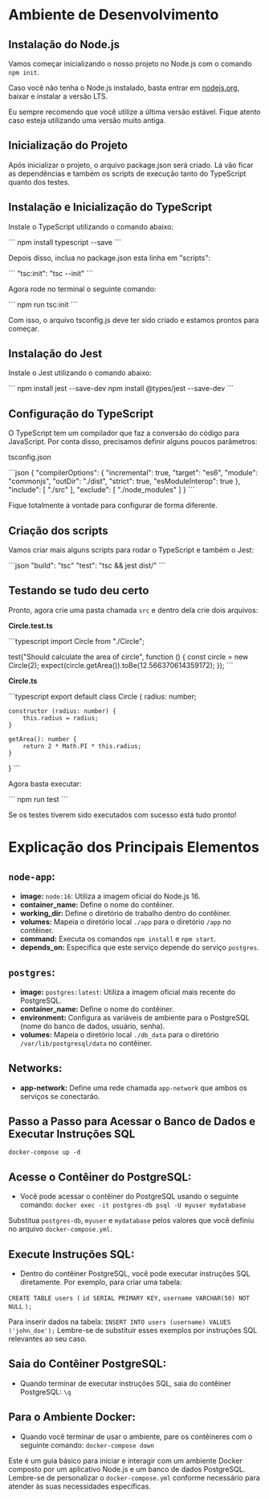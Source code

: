 # Ambiente de Desenvolvimento

## Instalação do Node.js

Vamos começar inicializando o nosso projeto no Node.js com o comando `npm init`.

Caso você não tenha o Node.js instalado, basta entrar em [nodejs.org](https://nodejs.org), baixar e instalar a versão LTS.

Eu sempre recomendo que você utilize a última versão estável. Fique atento caso esteja utilizando uma versão muito antiga.

## Inicialização do Projeto

Após inicializar o projeto, o arquivo package.json será criado. Lá vão ficar as dependências e também os scripts de execução tanto do TypeScript quanto dos testes.

## Instalação e Inicialização do TypeScript

Instale o TypeScript utilizando o comando abaixo:

\```
npm install typescript --save
\```

Depois disso, inclua no package.json esta linha em "scripts":

\```
"tsc:init": "tsc --init"
\```

Agora rode no terminal o seguinte comando:

\```
npm run tsc:init
\```

Com isso, o arquivo tsconfig.js deve ter sido criado e estamos prontos para começar.

## Instalação do Jest

Instale o Jest utilizando o comando abaixo:

\```
npm install jest --save-dev
npm install @types/jest --save-dev
\```

## Configuração do TypeScript

O TypeScript tem um compilador que faz a conversão do código para JavaScript. Por conta disso, precisamos definir alguns poucos parâmetros:

tsconfig.json

\```json
{
    "compilerOptions": {
        "incremental": true,
        "target": "es6",
        "module": "commonjs",
        "outDir": "./dist",
        "strict": true,
        "esModuleInterop": true
    },
    "include": [
        "./src"
    ],
    "exclude": [
        "./node_modules"
    ]
}
\```

Fique totalmente à vontade para configurar de forma diferente.

## Criação dos scripts

Vamos criar mais alguns scripts para rodar o TypeScript e também o Jest:

\```json
"build": "tsc"
"test": "tsc && jest dist/"
\```

## Testando se tudo deu certo

Pronto, agora crie uma pasta chamada `src` e dentro dela crie dois arquivos:

**Circle.test.ts**

\```typescript
import Circle from "./Circle";

test("Should calculate the area of circle", function () {
    const circle = new Circle(2);
    expect(circle.getArea()).toBe(12.566370614359172);
});
\```

**Circle.ts**

\```typescript
export default class Circle {
    radius: number;

    constructor (radius: number) {
        this.radius = radius;
    }

    getArea(): number {
        return 2 * Math.PI * this.radius;
    }
}
\```

Agora basta executar:

\```
npm run test
\```

Se os testes tiverem sido executados com sucesso está tudo pronto!

# Explicação dos Principais Elementos

## `node-app`:
- **image:** `node:16`: Utiliza a imagem oficial do Node.js 16.
- **container_name:** Define o nome do contêiner.
- **working_dir:** Define o diretório de trabalho dentro do contêiner.
- **volumes:** Mapeia o diretório local `./app` para o diretório `/app` no contêiner.
- **command:** Executa os comandos `npm install` e `npm start`.
- **depends_on:** Especifica que este serviço depende do serviço `postgres`.

## `postgres`:
- **image:** `postgres:latest`: Utiliza a imagem oficial mais recente do PostgreSQL.
- **container_name:** Define o nome do contêiner.
- **environment:** Configura as variáveis de ambiente para o PostgreSQL (nome do banco de dados, usuário, senha).
- **volumes:** Mapeia o diretório local `./db_data` para o diretório `/var/lib/postgresql/data` no contêiner.

## Networks:
- **app-network:** Define uma rede chamada `app-network` que ambos os serviços se conectarão.

## Passo a Passo para Acessar o Banco de Dados e Executar Instruções SQL
`docker-compose up -d`

## Acesse o Contêiner do PostgreSQL:
- Você pode acessar o contêiner do PostgreSQL usando o seguinte comando:
`docker exec -it postgres-db psql -U myuser mydatabase`

Substitua `postgres-db`, `myuser` e `mydatabase` pelos valores que você definiu no arquivo `docker-compose.yml`.

## Execute Instruções SQL:
 - Dentro do contêiner PostgreSQL, você pode executar instruções SQL diretamente. Por exemplo, para criar uma tabela:

`CREATE TABLE users (`
  `id SERIAL PRIMARY KEY,`
  `username VARCHAR(50) NOT NULL`
`);`

Para inserir dados na tabela:
`INSERT INTO users (username) VALUES ('john_doe');`
Lembre-se de substituir esses exemplos por instruções SQL relevantes ao seu caso.

## Saia do Contêiner PostgreSQL:
- Quando terminar de executar instruções SQL, saia do contêiner PostgreSQL:
`\q`

## Para o Ambiente Docker:
- Quando você terminar de usar o ambiente, pare os contêineres com o seguinte comando:
`docker-compose down`

Este é um guia básico para iniciar e interagir com um ambiente Docker composto por um aplicativo Node.js e um banco de dados PostgreSQL. Lembre-se de personalizar o `docker-compose.yml` conforme necessário para atender às suas necessidades específicas.
